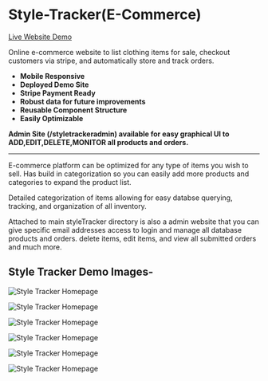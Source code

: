 # Style-Tracker(E-Commerce)
[Live Website Demo](https://style-tracker.vercel.app/)

Online e-commerce website to list clothing items for sale, checkout customers via stripe, and automatically store and track orders.



- **Mobile Responsive** 
- **Deployed Demo Site** 
- **Stripe Payment Ready** 
- **Robust data for future improvements** 
- **Reusable Component Structure** 
- **Easily Optimizable** 


**Admin Site (/styletrackeradmin) available for easy graphical UI to ADD,EDIT,DELETE,MONITOR all products and orders.**

---


E-commerce platform can be optimized for any type of items you wish to sell. Has build in categorization so you can easily add more products and categories to expand the product list.

Detailed categorization of items allowing for easy databse querying, tracking, and organization of all inventory.

Attached to main styleTracker directory is also a admin website that you can give specific email addresses access to login and manage all database products and orders. delete items, edit items, and view all submitted orders and much more.


## Style Tracker Demo Images-

![Style Tracker Homepage](/demoImages/Screenshot%202023-07-08%20at%206.58.08%20PM.png)

![Style Tracker Homepage](/demoImages/Screenshot%202023-07-08%20at%207.00.16%20PM.png)

![Style Tracker Homepage](/demoImages/Screenshot%202023-07-08%20at%207.01.02%20PM.png)

![Style Tracker Homepage](/demoImages/Screenshot%202023-07-08%20at%207.02.32%20PM.png)

![Style Tracker Homepage](/demoImages/Screenshot%202023-07-08%20at%207.04.34%20PM.png)

![Style Tracker Homepage](/demoImages/Screenshot%202023-07-08%20at%207.05.17%20PM.png)